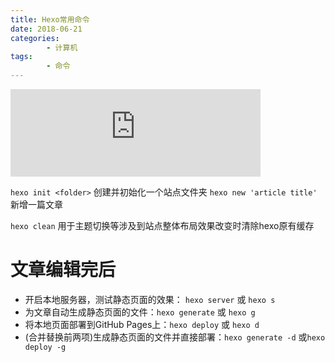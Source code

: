 ```yaml
---
title: Hexo常用命令
date: 2018-06-21 
categories: 
		- 计算机
tags:  
		- 命令		
---
```

<div align=life> 
<iframe frameborder="no" marginwidth="0" marginheight="0" width=400 height=140 src="https://music.163.com/outchain/player?type=2&id=34341360&auto=0&height=66"></iframe>
</div>

`hexo init <folder>` 创建并初始化一个站点文件夹
`hexo new 'article title'`  新增一篇文章

`hexo clean`  用于主题切换等涉及到站点整体布局效果改变时清除hexo原有缓存

# 文章编辑完后
- 开启本地服务器，测试静态页面的效果： `hexo server`  或 `hexo s` 
- 为文章自动生成静态页面的文件：`hexo generate` 或 `hexo g` 
- 将本地页面部署到GitHub Pages上：`hexo deploy`  或 `hexo d` 
- (合并替换前两项)生成静态页面的文件并直接部署：`hexo generate -d` 或`hexo deploy -g` 